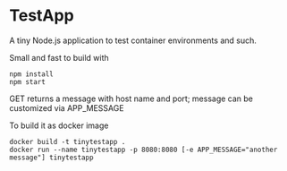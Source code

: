 # TestApp

A tiny Node.js application to test container environments and such.

Small and fast to build with

```shell
npm install
npm start
```

GET returns a message with host name and port; message can be customized via APP_MESSAGE

To build it as docker image

```shell
docker build -t tinytestapp .
docker run --name tinytestapp -p 8080:8080 [-e APP_MESSAGE="another message"] tinytestapp
```